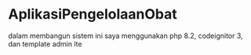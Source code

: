 # AplikasiPengelolaanObat

dalam membangun sistem ini saya menggunakan php 8.2, codeignitor 3, dan template admin lte 

